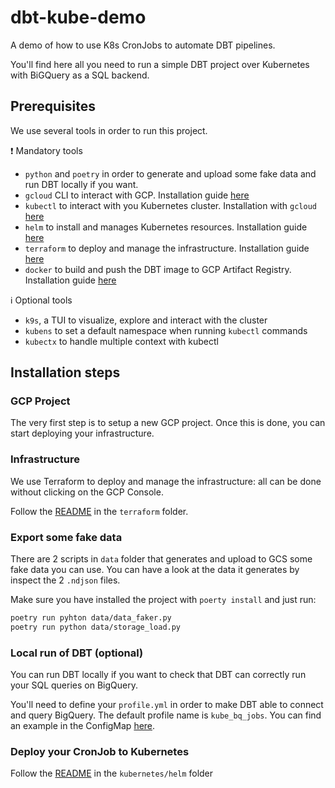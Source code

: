 # dbt-kube-demo
A demo of how to use K8s CronJobs to automate DBT pipelines.

You'll find here all you need to run a simple DBT project over Kubernetes with BiGQuery as a SQL backend.

## Prerequisites

We use several tools in order to run this project.

:heavy_exclamation_mark: Mandatory tools
- `python` and `poetry` in order to generate and upload some fake data and run DBT locally if you want.
- `gcloud` CLI to interact with GCP. Installation guide [here](https://cloud.google.com/sdk/docs/install)
- `kubectl` to interact with you Kubernetes cluster. Installation with `gcloud` [here](https://cloud.google.com/kubernetes-engine/docs/how-to/cluster-access-for-kubectl)
- `helm` to install and manages Kubernetes resources. Installation guide [here](https://helm.sh/docs/intro/install/)
- `terraform` to deploy and manage the infrastructure. Installation guide [here](https://developer.hashicorp.com/terraform/tutorials/aws-get-started/install-cli)
- `docker` to build and push the DBT image to GCP Artifact Registry. Installation guide [here](https://docs.docker.com/get-docker/)

:information_source: Optional tools
- `k9s`, a TUI to visualize, explore and interact with the cluster
- `kubens` to set a default namespace when running `kubectl` commands
- `kubectx` to handle multiple context with kubectl

## Installation steps

### GCP Project

The very first step is to setup a new GCP project. Once this is done, you can start deploying your infrastructure.

### Infrastructure

We use Terraform to deploy and manage the infrastructure: all can be done without clicking on the GCP Console.

Follow the [README](./terraform/) in the `terraform` folder.

### Export some fake data

There are 2 scripts in `data` folder that generates and upload to GCS some fake data you can use. You can have a look at the data it generates by inspect the 2 `.ndjson` files.

Make sure you have installed the project with `poerty install` and just run:
```bash
poetry run pyhton data/data_faker.py
poetry run python data/storage_load.py
```

### Local run of DBT (optional)
You can run DBT locally if you want to check that DBT can correctly run your SQL queries on BigQuery.

You'll need to define your `profile.yml` in order to make DBT able to connect and query BigQuery. The default profile name is `kube_bq_jobs`. You can find an example in the ConfigMap [here](./kubernetes/helm/dbt-bigquery/templates/configmap.yaml).

### Deploy your CronJob to Kubernetes

Follow the [README](./kubernetes/helm/README.md) in the `kubernetes/helm` folder
